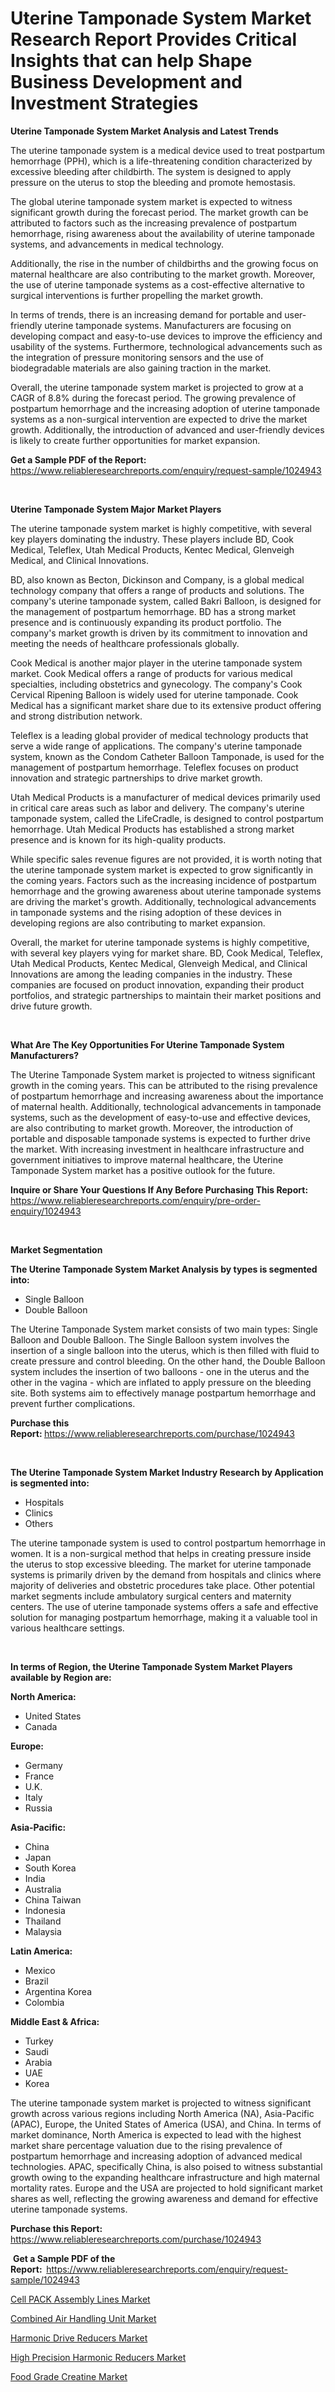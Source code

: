 <p><h1>Uterine Tamponade System Market Research Report Provides Critical Insights that can help Shape Business Development and Investment Strategies</h1></p><p><strong>Uterine Tamponade System Market Analysis and Latest Trends</strong></p>
<p><p>The uterine tamponade system is a medical device used to treat postpartum hemorrhage (PPH), which is a life-threatening condition characterized by excessive bleeding after childbirth. The system is designed to apply pressure on the uterus to stop the bleeding and promote hemostasis.</p><p>The global uterine tamponade system market is expected to witness significant growth during the forecast period. The market growth can be attributed to factors such as the increasing prevalence of postpartum hemorrhage, rising awareness about the availability of uterine tamponade systems, and advancements in medical technology.</p><p>Additionally, the rise in the number of childbirths and the growing focus on maternal healthcare are also contributing to the market growth. Moreover, the use of uterine tamponade systems as a cost-effective alternative to surgical interventions is further propelling the market growth.</p><p>In terms of trends, there is an increasing demand for portable and user-friendly uterine tamponade systems. Manufacturers are focusing on developing compact and easy-to-use devices to improve the efficiency and usability of the systems. Furthermore, technological advancements such as the integration of pressure monitoring sensors and the use of biodegradable materials are also gaining traction in the market.</p><p>Overall, the uterine tamponade system market is projected to grow at a CAGR of 8.8% during the forecast period. The growing prevalence of postpartum hemorrhage and the increasing adoption of uterine tamponade systems as a non-surgical intervention are expected to drive the market growth. Additionally, the introduction of advanced and user-friendly devices is likely to create further opportunities for market expansion.</p></p>
<p><strong>Get a Sample PDF of the Report:&nbsp;</strong> <a href="https://www.reliableresearchreports.com/enquiry/request-sample/1024943">https://www.reliableresearchreports.com/enquiry/request-sample/1024943</a></p>
<p>&nbsp;</p>
<p><strong>Uterine Tamponade System Major Market Players</strong></p>
<p><p>The uterine tamponade system market is highly competitive, with several key players dominating the industry. These players include BD, Cook Medical, Teleflex, Utah Medical Products, Kentec Medical, Glenveigh Medical, and Clinical Innovations.</p><p>BD, also known as Becton, Dickinson and Company, is a global medical technology company that offers a range of products and solutions. The company's uterine tamponade system, called Bakri Balloon, is designed for the management of postpartum hemorrhage. BD has a strong market presence and is continuously expanding its product portfolio. The company's market growth is driven by its commitment to innovation and meeting the needs of healthcare professionals globally.</p><p>Cook Medical is another major player in the uterine tamponade system market. Cook Medical offers a range of products for various medical specialties, including obstetrics and gynecology. The company's Cook Cervical Ripening Balloon is widely used for uterine tamponade. Cook Medical has a significant market share due to its extensive product offering and strong distribution network.</p><p>Teleflex is a leading global provider of medical technology products that serve a wide range of applications. The company's uterine tamponade system, known as the Condom Catheter Balloon Tamponade, is used for the management of postpartum hemorrhage. Teleflex focuses on product innovation and strategic partnerships to drive market growth.</p><p>Utah Medical Products is a manufacturer of medical devices primarily used in critical care areas such as labor and delivery. The company's uterine tamponade system, called the LifeCradle, is designed to control postpartum hemorrhage. Utah Medical Products has established a strong market presence and is known for its high-quality products.</p><p>While specific sales revenue figures are not provided, it is worth noting that the uterine tamponade system market is expected to grow significantly in the coming years. Factors such as the increasing incidence of postpartum hemorrhage and the growing awareness about uterine tamponade systems are driving the market's growth. Additionally, technological advancements in tamponade systems and the rising adoption of these devices in developing regions are also contributing to market expansion.</p><p>Overall, the market for uterine tamponade systems is highly competitive, with several key players vying for market share. BD, Cook Medical, Teleflex, Utah Medical Products, Kentec Medical, Glenveigh Medical, and Clinical Innovations are among the leading companies in the industry. These companies are focused on product innovation, expanding their product portfolios, and strategic partnerships to maintain their market positions and drive future growth.</p></p>
<p>&nbsp;</p>
<p><strong>What Are The Key Opportunities For Uterine Tamponade System Manufacturers?</strong></p>
<p><p>The Uterine Tamponade System market is projected to witness significant growth in the coming years. This can be attributed to the rising prevalence of postpartum hemorrhage and increasing awareness about the importance of maternal health. Additionally, technological advancements in tamponade systems, such as the development of easy-to-use and effective devices, are also contributing to market growth. Moreover, the introduction of portable and disposable tamponade systems is expected to further drive the market. With increasing investment in healthcare infrastructure and government initiatives to improve maternal healthcare, the Uterine Tamponade System market has a positive outlook for the future.</p></p>
<p><strong>Inquire or Share Your Questions If Any Before Purchasing This Report:</strong> <a href="https://www.reliableresearchreports.com/enquiry/pre-order-enquiry/1024943">https://www.reliableresearchreports.com/enquiry/pre-order-enquiry/1024943</a></p>
<p>&nbsp;</p>
<p><strong>Market Segmentation</strong></p>
<p><strong>The Uterine Tamponade System Market Analysis by types is segmented into:</strong></p>
<p><ul><li>Single Balloon</li><li>Double Balloon</li></ul></p>
<p><p>The Uterine Tamponade System market consists of two main types: Single Balloon and Double Balloon. The Single Balloon system involves the insertion of a single balloon into the uterus, which is then filled with fluid to create pressure and control bleeding. On the other hand, the Double Balloon system includes the insertion of two balloons - one in the uterus and the other in the vagina - which are inflated to apply pressure on the bleeding site. Both systems aim to effectively manage postpartum hemorrhage and prevent further complications.</p></p>
<p><strong>Purchase this Report:&nbsp;</strong><a href="https://www.reliableresearchreports.com/purchase/1024943">https://www.reliableresearchreports.com/purchase/1024943</a></p>
<p>&nbsp;</p>
<p><strong>The Uterine Tamponade System Market Industry Research by Application is segmented into:</strong></p>
<p><ul><li>Hospitals</li><li>Clinics</li><li>Others</li></ul></p>
<p><p>The uterine tamponade system is used to control postpartum hemorrhage in women. It is a non-surgical method that helps in creating pressure inside the uterus to stop excessive bleeding. The market for uterine tamponade systems is primarily driven by the demand from hospitals and clinics where majority of deliveries and obstetric procedures take place. Other potential market segments include ambulatory surgical centers and maternity centers. The use of uterine tamponade systems offers a safe and effective solution for managing postpartum hemorrhage, making it a valuable tool in various healthcare settings.</p></p>
<p>&nbsp;</p>
<p><strong>In terms of Region, the Uterine Tamponade System Market Players available by Region are:</strong></p>
<p>
    <p> <strong> North America: </strong>
        <ul>
            <li>United States</li>
            <li>Canada</li>
        </ul>
        </p> 
    <p> <strong> Europe: </strong>
        <ul>
            <li>Germany</li>
            <li>France</li>
            <li>U.K.</li>
            <li>Italy</li>
            <li>Russia</li>
        </ul>
        </p> 
    <p> <strong> Asia-Pacific: </strong>
        <ul>
            <li>China</li>
            <li>Japan</li>
            <li>South Korea</li>
            <li>India</li>
            <li>Australia</li>
            <li>China Taiwan</li>
            <li>Indonesia</li>
            <li>Thailand</li>
            <li>Malaysia</li>
        </ul>
        </p> 
    <p> <strong> Latin America: </strong>
        <ul>
            <li>Mexico</li>
            <li>Brazil</li>
            <li>Argentina Korea</li>
            <li>Colombia</li>
        </ul>
        </p> 
    <p> <strong> Middle East & Africa: </strong>
        <ul>
            <li>Turkey</li>
            <li>Saudi</li>
            <li>Arabia</li>
            <li>UAE</li>
            <li>Korea</li>
        </ul>
    </p>
    </p>
<p><p>The uterine tamponade system market is projected to witness significant growth across various regions including North America (NA), Asia-Pacific (APAC), Europe, the United States of America (USA), and China. In terms of market dominance, North America is expected to lead with the highest market share percentage valuation due to the rising prevalence of postpartum hemorrhage and increasing adoption of advanced medical technologies. APAC, specifically China, is also poised to witness substantial growth owing to the expanding healthcare infrastructure and high maternal mortality rates. Europe and the USA are projected to hold significant market shares as well, reflecting the growing awareness and demand for effective uterine tamponade systems.</p></p>
<p><strong>Purchase this Report: </strong><a href="https://www.reliableresearchreports.com/purchase/1024943">https://www.reliableresearchreports.com/purchase/1024943</a></p>
<p>&nbsp;<strong>Get a Sample PDF of the Report:&nbsp;&nbsp;</strong><a href="https://www.reliableresearchreports.com/enquiry/request-sample/1024943">https://www.reliableresearchreports.com/enquiry/request-sample/1024943</a></p>
<p><strong></strong></p>
<p><p><a href="https://medium.com/p/86b475c880db/edit">Cell PACK Assembly Lines Market</a></p><p><a href="https://medium.com/p/eb2cec6e42ed/edit">Combined Air Handling Unit Market</a></p><p><a href="https://medium.com/p/a01921313a78/edit">Harmonic Drive Reducers Market</a></p><p><a href="https://medium.com/p/aeb869a80a53/edit">High Precision Harmonic Reducers Market</a></p><p><a href="https://medium.com/p/755d11543337/edit">Food Grade Creatine Market</a></p></p>